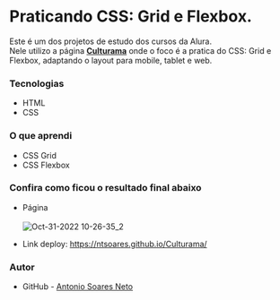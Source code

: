 # Praticando CSS: Grid e Flexbox.

Este é um dos projetos de estudo dos cursos da Alura.<br>
Nele utilizo a página <strong>[Culturama](https://www.figma.com/file/mC6DmuXPGWHYkMWOQD3khm/2713---Praticando-CSS%3A-Grid-e-Flexbox?node-id=79%3A289)</strong> onde o foco é a pratica do CSS: Grid e Flexbox, adaptando o layout para mobile, tablet e web.

### Tecnologias

* HTML
* CSS

### O que aprendi

* CSS Grid
* CSS Flexbox

### Confira como ficou o resultado final abaixo

* Página<br><br>
![Oct-31-2022 10-26-35_2](https://user-images.githubusercontent.com/86579155/199018655-7110921c-49b9-4a2c-8851-d7c13841b97c.gif)

* Link deploy: https://ntsoares.github.io/Culturama/

### Autor

- GitHub - [Antonio Soares Neto](https://github.com/NtSoares)

